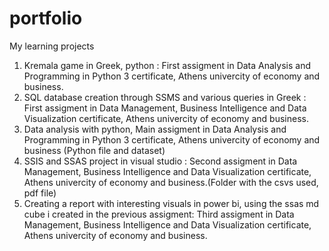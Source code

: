 # portfolio
My learning projects

1. Kremala game in Greek, python : First assigment in Data Analysis and Programming in Python 3 certificate, Athens univercity of economy and business.
2. SQL database creation through SSMS and various queries in Greek : First assigment in Data Management, Business Intelligence and Data Visualization certificate, Athens univercity of economy and business.
3. Data analysis with python, Main assigment in Data Analysis and Programming in Python 3 certificate, Athens univercity of economy and business (Python file and dataset)
4. SSIS and SSAS project in visual studio : Second assigment in Data Management, Business Intelligence and Data Visualization certificate, Athens univercity of economy and business.(Folder with the csvs used, pdf file)
5. Creating a report with interesting visuals in power bi, using the ssas md cube i created in the previous assigment: Third assigment in Data Management, Business Intelligence and Data Visualization certificate, Athens univercity of economy and business.
